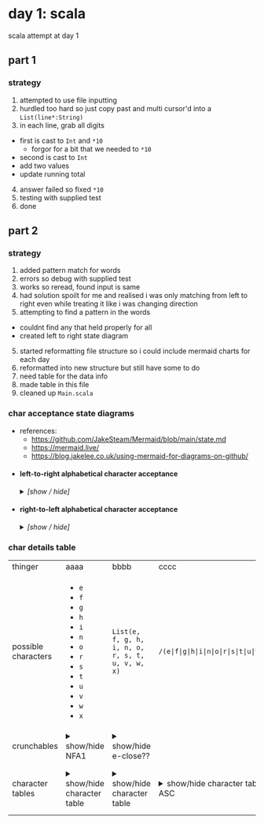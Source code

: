 # day 1: scala
  scala attempt at day 1
## part 1
### strategy
1. attempted to use file inputting
2. hurdled too hard so just copy past and multi cursor'd into a `List(line*:String)`
3. in each line, grab all digits
  - first is cast to `Int` and `*10`
    * forgor for a bit that we needed to `*10`
  - second is cast to `Int`
  - add two values
  - update running total
4. answer failed so fixed `*10`
5. testing with supplied test
6. done

## part 2
### strategy
1. added pattern match for words
2. errors so debug with supplied test
3. works so reread, found input is same
4. had solution spoilt for me and realised i was only matching from left to right even while treating it like i was changing direction
5. attempting to find a pattern in the words
  * couldnt find any that held properly for all
  * created left to right state diagram
5. started reformatting file structure so i could include mermaid charts for each day
6. reformatted into new structure but still have some to do
7. need table for the data info
8. made table in this file
9. cleaned up `Main.scala`


### char acceptance state diagrams
* references:
  - https://github.com/JakeSteam/Mermaid/blob/main/state.md
  - https://mermaid.live/
  - https://blog.jakelee.co.uk/using-mermaid-for-diagrams-on-github/

<!-- ######################################################### -->
<ul>
  <!-- ======================================================= -->
  <!-- ======================================================= -->
  <li><h4>left-to-right alphabetical character acceptance</h4><details><summary><i>[show / hide]</i></summary>
<!-- BIGTODO: REVERSED ACCEPTANCE STATE DIAGRAM -->

```mermaid
stateDiagram-v2
  direction LR
    %% ------------------
    %% transition 2
    [*] --> s1: e
    [*] --> s2: f
    %% ...

    [*] --> s3: n
    [*] --> s4: o
    [*] --> s5: s

    %% ...
    [*] --> s6: t
    %% ...
    %% ------------------
    %% transition 2
    s1 --> s7: i
    s2 --> s8: i
    s2 --> s9: o

    s3 --> s10: i
    s4 --> s11: n
    s5 --> s12: e

    s5 --> s13: i
    s6 --> s14: h
    s6 --> s15: w
    %% ------------------
    %% transition 3
    s7 --> s16: g
    s8 --> s17: v
    s9 --> s18: u

    s10 --> s19: n
    s11 --> s20: e
    s12 --> s21: v

    s13 --> s22: x
    s14 --> s23: r
    s15 --> s24: o
    %% ------------------
    %% transition 4
    s16 --> s25: h
    s17 --> s26: e
    s18 --> s27: r

    s19 --> s28: e
    s20 --> [*]: ε
    s21 --> s29: e

    s22 --> [*]: ε
    s23 --> s30: e
    s24 --> [*]: ε
    %% ------------------
    %% transition 5
    s25 --> s31: t
    s26 --> [*]: ε
    s27 --> [*]: ε

    s28 --> [*]: ε
    %% ...
    s29 --> s32: n

    %% ...
    s30 --> s33: e
    %% ...
    %% ------------------
    %% transition 6
    s31 --> [*]: ε
    %% ...
    %% ...

    %% ...
    %% ...
    s32 --> [*]: ε

    %% ...
    s33 --> [*]: ε
    %% ...
```

  </details></li>
  <!-- ======================================================= -->
  <!-- ======================================================= -->
  <li><h4>right-to-left alphabetical character acceptance</h4><details><summary><i>[show / hide]</i></summary>

```mermaid

stateDiagram-v2
  direction RL
    %% ------------------
    [*] --> s1: o
    [*] --> s2: e
    [*] --> s3: n
    [*] --> s4: r
    [*] --> s5: x
    [*] --> s6: t

    s2 --> s7: e
    s2 --> s8: n
    s2 --> s9: v
    s3 --> s10: e
    s4 --> s11: u
    s6 --> s12: h

    s7 --> s13: r
    s10 --> s14: v
    s12 --> s15: g

    s1 --> s16: w
    s8 --> s17: i
    s13 --> s16: h
    s9 --> s18: i
    s11 --> s18: o
    s5 --> s19: i
    s14 --> s19: e
    s15 --> s20: i

    s8 --> [*]: o
    s16 --> [*]: t
    s17 --> [*]: n
    s18 --> [*]: f
    s19 --> [*]: s
    s20 --> [*]: e
```
  </details></li>
  <!-- ======================================================= -->
  <!-- ======================================================= -->
</ul>
<!-- ######################################################### -->

### char details table

<table>
  <!-- ------ ------ ------ ------ ------ -->
  <!-- ------ ------ ------ ------ ------ -->
  <tr>
    <!-- ------ ------ ------ ------ -->
    <td>thinger</td>
    <!-- ------ ------ ------ ------ -->
    <td>aaaa</td>
    <td>bbbb</td>
    <td>cccc</td>
    <td>dddd</td>
    <td>eeee</td>
    <!-- ------ ------ ------ ------ -->
  </tr>
  <!-- ------ ------ ------ ------ ------ -->
  <!-- ------ ------ ------ ------ ------ -->
  <tr>
    <!-- ------ ------ ------ ------ -->
    <td>possible characters</td>
    <!-- ------ ------ ------ ------ -->
    <td>
      <ul>
        <!--  -->
        <!--  -->
        <li><code>e</code></li>
        <li><code>f</code></li>
        <li><code>g</code></li>
        <li><code>h</code></li>
        <li><code>i</code></li>
        <li><code>n</code></li>
        <li><code>o</code></li>
        <li><code>r</code></li>
        <li><code>s</code></li>
        <li><code>t</code></li>
        <li><code>u</code></li>
        <li><code>v</code></li>
        <li><code>w</code></li>
        <li><code>x</code></li>
      </ul>
    </td>
    <!-- ------ ------ ------ ------ -->
    <td>
      <code>List(e, f, g, h, i, n, o, r, s, t, u, v, w, x)</code>
    </td>
    <!-- ------ ------ ------ ------ -->
    <td>
      <code>/(e|f|g|h|i|n|o|r|s|t|u|v|w|x)/</code>
    </td>
    <!-- ------ ------ ------ ------ -->
  </tr>
  <!-- ------ ------ ------ ------ ------ -->
  <!-- ------ ------ ------ ------ ------ -->
  <tr>
    <!-- ------ ------ ------ ------ -->
    <td>crunchables</td>
    <!-- ------ ------ ------ ------ -->
    <td>
<details><summary>show/hide NFA1</summary>

| state | e | f | g | h | i | n | o | r | s | t | u | v | w | x |     ε     |   |
| ----- | - | - | - | - | - | - | - | - | - | - | - | - | - | - | --------- | - |
| start | s1| s2|   |   |   | s3| s4|   | s5| s6|   |   |   |   |   start   |   |
|    s1 |   |   |   |   | s7|   |   |   |   |   |   |   |   |   |      s1   |   |
|    s2 |   |   |   |   | s8|   | s9|   |   |   |   |   |   |   |      s2   |   |
|    s3 |   |   |   |   |s10|   |   |   |   |   |   |   |   |   |      s3   |   |
|    s4 |   |   |   |   |   |s11|   |   |   |   |   |   |   |   |      s4   |   |
|    s5 |s12|   |   |   |s13|   |   |   |   |   |   |   |   |   |      s5   |   |
|    s6 |   |   |   |s14|   |   |   |   |   |   |   |   |s15|   |      s6   |   |
|    s7 |   |   |s16|   |   |   |   |   |   |   |   |   |   |   |      s7   |   |
|    s8 |   |   |   |   |   |   |   |   |   |   |   |s17|   |   |      s8   |   |
|    s9 |   |   |   |   |   |   |   |   |   |   |s18|   |   |   |      s9   |   |
|   s10 |   |   |   |   |   |s19|   |   |   |   |   |   |   |   |     s10   |   |
|   s11 |s20|   |   |   |   |   |   |   |   |   |   |   |   |   |     s11   |   |
|   s12 |   |   |   |   |   |   |   |   |   |   |   |s21|   |   |     s12   |   |
|   s13 |   |   |   |   |   |   |   |   |   |   |   |   |   |s22|     s13   |   |
|   s14 |   |   |   |   |   |   |   |s23|   |   |   |   |   |   |     s14   |   |
|   s15 |   |   |   |   |   |   |s24|   |   |   |   |   |   |   |     s15   |   |
|   s16 |   |   |   |s25|   |   |   |   |   |   |   |   |   |   |     s16   |   |
|   s17 |s26|   |   |   |   |   |   |   |   |   |   |   |   |   |     s17   |   |
|   s18 |   |   |   |   |   |   |   |s27|   |   |   |   |   |   |     s18   |   |
|   s19 |s28|   |   |   |   |   |   |   |   |   |   |   |   |   |     s19   |   |
|   s20 |   |   |   |   |   |   |   |   |   |   |   |   |   |   | s20,finiš |   |
|   s21 |s29|   |   |   |   |   |   |   |   |   |   |   |   |   |     s21   |   |
|   s22 |   |   |   |   |   |   |   |   |   |   |   |   |   |   | s22,finiš |   |
|   s23 |s30|   |   |   |   |   |   |   |   |   |   |   |   |   |     s23   |   |
|   s24 |   |   |   |   |   |   |   |   |   |   |   |   |   |   | s24,finiš |   |
|   s25 |s31|   |   |   |   |   |   |   |   |   |   |   |   |   |     s25   |   |
|   s26 |   |   |   |   |   |   |   |   |   |   |   |   |   |   | s26,finiš |   |
|   s27 |   |   |   |   |   |   |   |   |   |   |   |   |   |   | s27,finiš |   |
|   s28 |   |   |   |   |   |   |   |   |   |   |   |   |   |   | s28,finiš |   |
|   s29 |s32|   |   |   |   |   |   |   |   |   |   |   |   |   |     s29   |   |
|   s30 |s33|   |   |   |   |   |   |   |   |   |   |   |   |   |     s30   |   |
|   s31 |   |   |   |   |   |   |   |   |   |   |   |   |   |   | s31,finiš |   |
|   s32 |   |   |   |   |   |   |   |   |   |   |   |   |   |   | s32,finiš |   |
|   s33 |   |   |   |   |   |   |   |   |   |   |   |   |   |   | s33,finiš |   |
| finiš |   |   |   |   |   |   |   |   |   |   |   |   |   |   |   finiš   | * |

</details>
    </td>
    <!-- ------ ------ ------ ------ -->
    <td>
<details><summary>show/hide e-close??</summary>
* :derpwut:
| state | ε-closure |
| ----- | --------- |
| start |   start   |
|    s1 |      s1   |
|    s2 |      s2   |
|    s3 |      s3   |
|    s4 |      s4   |
|    s5 |      s5   |
|    s6 |      s6   |
|    s7 |      s7   |
|    s8 |      s8   |
|    s9 |      s9   |
|   s10 |     s10   |
|   s11 |     s11   |
|   s12 |     s12   |
|   s13 |     s13   |
|   s14 |     s14   |
|   s15 |     s15   |
|   s16 |     s16   |
|   s17 |     s17   |
|   s18 |     s18   |
|   s19 |     s19   |
|   s20 | s20,finiš |
|   s21 |     s21   |
|   s22 | s22,finiš |
|   s23 |     s23   |
|   s24 | s24,finiš |
|   s25 |     s25   |
|   s26 | s26,finiš |
|   s27 | s27,finiš |
|   s28 | s28,finiš |
|   s29 |     s29   |
|   s30 |     s30   |
|   s31 | s31,finiš |
|   s32 | s32,finiš |
|   s33 | s33,finiš |
| finiš |   finiš   |


</details>
    </td>
    <!-- ------ ------ ------ ------ -->
  </tr>
  <!-- ------ ------ ------ ------ ------ -->
  <!-- ------ ------ ------ ------ ------ -->
  <tr>
    <!-- ------ ------ ------ ------ -->
    <td>character tables</td>
    <!-- ------ ------ ------ ------ -->
    <td>
<details><summary>show/hide character table </summary>

| num | 0 | 1 | 2 | 3 | 4 | size |
| --- | - | - | - | - | - | ---- |
|  1  | o | n | e |...|...|   3  |
|  2  | t | w | o |...|...|   3  |
|  3  | t | h | r | e | e |   5  |
|  4  | f | o | u | r |...|   4  |
|  5  | f | i | v | e |...|   4  |
|  6  | s | i | x |...|...|   3  |
|  7  | s | e | v | e | n |   5  |
|  8  | e | i | g | h | t |   5  |
|  9  | n | i | n | e |...|   4  |


</details>
    </td>
    <!-- ------ ------ ------ ------ -->
    <td>
<details><summary>show/hide character table </summary>

| num | 0 | 1 | 2 | 3 | 4 | size |
| --- | - | - | - | - | - | ---- |
|  1  |...|...| o | n | e |   3  |
|  2  |...|...| t | w | o |   3  |
|  3  | t | h | r | e | e |   5  |
|  4  |...| f | o | u | r |   4  |
|  5  |...| f | i | v | e |   4  |
|  6  |...|...| s | i | x |   3  |
|  7  | s | e | v | e | n |   5  |
|  8  | e | i | g | h | t |   5  |
|  9  |...| n | i | n | e |   4  |


</details>
    </td>
    <!-- ------ ------ ------ ------ -->
    <td>
<details><summary>show/hide character table LR-ASC </summary>

| num | 0 | 1 | 2 | 3 | 4 | size |
| --- | - | - | - | - | - | ---- |
|  8  | e | i | g | h | t |   5  |
|  5  | f | i | v | e |...|   4  |
|  4  | f | o | u | r |...|   4  |
|  9  | n | i | n | e |...|   4  |
|  1  | o | n | e |...|...|   3  |
|  6  | s | i | x |...|...|   3  |
|  7  | s | e | v | e | n |   5  |
|  2  | t | w | o |...|...|   3  |
|  3  | t | h | r | e | e |   5  |


</details>
    </td>
    <!-- ------ ------ ------ ------ -->
    <td>
<details><summary>show/hide character table RL-ASC </summary>

| num | 0 | 1 | 2 | 3 | 4 | size |
| --- | - | - | - | - | - | ---- |
|  3  | t | h | r | e | e |   5  |
|  9  |...| n | i | n | e |   4  |
|  1  |...|...| o | n | e |   3  |
|  5  |...| f | i | v | e |   4  |
|  7  | s | e | v | e | n |   5  |
|  2  |...|...| t | w | o |   3  |
|  4  |...| f | o | u | r |   4  |
|  8  | e | i | g | h | t |   5  |
|  6  |...|...| s | i | x |   3  |


</details>
    </td>
    <!-- ------ ------ ------ ------ -->
    <!-- ------ ------ ------ ------ -->
    <!-- ------ ------ ------ ------ -->
  </tr>
  <!-- ------ ------ ------ ------ ------ -->
  <!-- ------ ------ ------ ------ ------ -->
</table>



